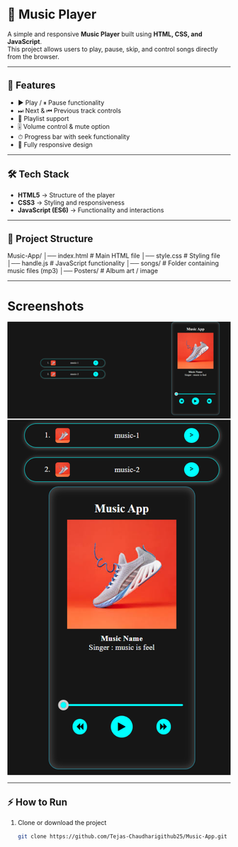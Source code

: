 # 🎵 Music Player  

A simple and responsive **Music Player** built using **HTML, CSS, and JavaScript**.  
This project allows users to play, pause, skip, and control songs directly from the browser.  

---

## 🚀 Features
- ▶️ Play / ⏸ Pause functionality  
- ⏭ Next & ⏮ Previous track controls  
- 📂 Playlist support  
- 🎚 Volume control & mute option  
- ⏱ Progress bar with seek functionality  
- 📱 Fully responsive design  

---

## 🛠️ Tech Stack
- **HTML5** → Structure of the player  
- **CSS3** → Styling and responsiveness  
- **JavaScript (ES6)** → Functionality and interactions  

---

## 📂 Project Structure
Music-App/
│── index.html # Main HTML file
│── style.css # Styling file
│── handle.js # JavaScript functionality
│── songs/ # Folder containing music files (mp3)
│── Posters/ # Album art / image

---

# Screenshots

![Music Player Wev view](/images/1.png)  
![Music Player Mobile Responsive](/images/2.png)

---

## ⚡ How to Run
1. Clone or download the project  
   ```bash
   git clone https://github.com/Tejas-Chaudharigithub25/Music-App.git
